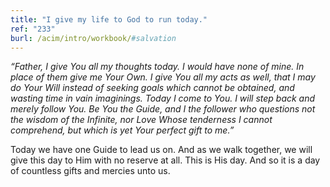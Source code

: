 ```yaml
---
title: "I give my life to God to run today."
ref: "233"
burl: /acim/intro/workbook/#salvation
---
```


*“Father, I give You all my thoughts today. I would have none of mine.
In place of them give me Your Own. I give You all my acts as well, that
I may do Your Will instead of seeking goals which cannot be obtained,
and wasting time in vain imaginings. Today I come to You. I will step
back and merely follow You. Be You the Guide, and I the follower who
questions not the wisdom of the Infinite, nor Love Whose tenderness I
cannot comprehend, but which is yet Your perfect gift to me.”*

Today we have one Guide to lead us on. And as we walk together, we will
give this day to Him with no reserve at all. This is His day. And so it
is a day of countless gifts and mercies unto us.

